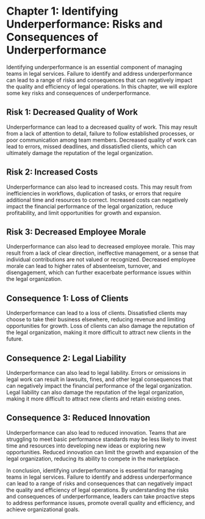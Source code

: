 Chapter 1: Identifying Underperformance: Risks and Consequences of Underperformance
===================================================================================

Identifying underperformance is an essential component of managing teams in legal services. Failure to identify and address underperformance can lead to a range of risks and consequences that can negatively impact the quality and efficiency of legal operations. In this chapter, we will explore some key risks and consequences of underperformance.

Risk 1: Decreased Quality of Work
---------------------------------

Underperformance can lead to a decreased quality of work. This may result from a lack of attention to detail, failure to follow established processes, or poor communication among team members. Decreased quality of work can lead to errors, missed deadlines, and dissatisfied clients, which can ultimately damage the reputation of the legal organization.

Risk 2: Increased Costs
-----------------------

Underperformance can also lead to increased costs. This may result from inefficiencies in workflows, duplication of tasks, or errors that require additional time and resources to correct. Increased costs can negatively impact the financial performance of the legal organization, reduce profitability, and limit opportunities for growth and expansion.

Risk 3: Decreased Employee Morale
---------------------------------

Underperformance can also lead to decreased employee morale. This may result from a lack of clear direction, ineffective management, or a sense that individual contributions are not valued or recognized. Decreased employee morale can lead to higher rates of absenteeism, turnover, and disengagement, which can further exacerbate performance issues within the legal organization.

Consequence 1: Loss of Clients
------------------------------

Underperformance can lead to a loss of clients. Dissatisfied clients may choose to take their business elsewhere, reducing revenue and limiting opportunities for growth. Loss of clients can also damage the reputation of the legal organization, making it more difficult to attract new clients in the future.

Consequence 2: Legal Liability
------------------------------

Underperformance can also lead to legal liability. Errors or omissions in legal work can result in lawsuits, fines, and other legal consequences that can negatively impact the financial performance of the legal organization. Legal liability can also damage the reputation of the legal organization, making it more difficult to attract new clients and retain existing ones.

Consequence 3: Reduced Innovation
---------------------------------

Underperformance can also lead to reduced innovation. Teams that are struggling to meet basic performance standards may be less likely to invest time and resources into developing new ideas or exploring new opportunities. Reduced innovation can limit the growth and expansion of the legal organization, reducing its ability to compete in the marketplace.

In conclusion, identifying underperformance is essential for managing teams in legal services. Failure to identify and address underperformance can lead to a range of risks and consequences that can negatively impact the quality and efficiency of legal operations. By understanding the risks and consequences of underperformance, leaders can take proactive steps to address performance issues, promote overall quality and efficiency, and achieve organizational goals.
